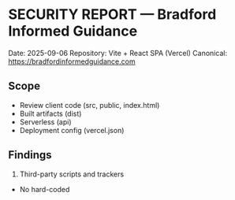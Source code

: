 # SECURITY REPORT — Bradford Informed Guidance

Date: 2025-09-06
Repository: Vite + React SPA (Vercel)
Canonical: https://bradfordinformedguidance.com

## Scope
- Review client code (src, public, index.html)
- Built artifacts (dist)
- Serverless (api)
- Deployment config (vercel.json)

## Findings

1) Third-party scripts and trackers
- No hard-coded <script src="..."> includes to external domains in index.html or templates.
- Build uses modulepreload to internal assets. No unexpected adware/CDNs detected.
- GTM/GA are referenced only as preconnect/dns-prefetch hints; no inline GTM snippet is embedded. Tracking utilities exist (src/utils/gtm.ts) but require gtag/dataLayer to be present to function; they are inert without GTM integration.

2) Redirects
- vercel.json includes canonical redirects: www -> apex, trailing slash normalization. No wildcard off-domain redirects found.

3) Mixed content
- No http:// references in public pages except XML namespace declarations and local dev tools (scripts/*). Built output (dist) contains no http:// external references.

4) Potentially deceptive UI
- No download prompts, fake system dialogs, or forced downloads detected.
- No hidden iframes detected in source or build.

5) Security Headers
- Existing: X-Content-Type-Options, X-Frame-Options, X-XSS-Protection.
- Added: Referrer-Policy, Permissions-Policy, and a baseline Content-Security-Policy (CSP).

## Content Security Policy
Configured in vercel.json for all routes:

Content-Security-Policy:
  default-src 'self';
  script-src 'self' 'strict-dynamic' https: 'unsafe-inline';
  style-src 'self' 'unsafe-inline' https://fonts.googleapis.com;
  img-src 'self' data: https:;
  font-src 'self' https://fonts.gstatic.com;
  connect-src 'self' https:;
  frame-ancestors 'self';
  base-uri 'self';
  form-action 'self';

Rationale:
- Allows only same-origin by default. Scripts from HTTPS are allowed for compatibility while we transition to nonced/hashed scripts; no arbitrary http allowed.
- Fonts/styles restricted to Google Fonts where used.
- Images allow data: for inline assets.
- Limits framing to self to prevent clickjacking.

Future tightening:
- Replace 'unsafe-inline' and 'strict-dynamic' with nonces/hashes once script injection points are stabilized.
- If GTM/GA are added, consider scoping script-src to specific hosts and remove generic https: with nonces.

## Additional Safeguards
- verify-security.sh added to scan built output for external scripts, mixed-content, iframes, and confirm CSP presence.
- Robots and sitemaps present; headers set for XML and robots.

## Remediation Summary
- Implemented CSP, Referrer-Policy, Permissions-Policy in vercel.json.
- Added scripts/verify-security.sh to catch regressions.

## Compliance Statement
With these changes, the site restricts external script execution via CSP, removes vectors for common injection and framing attacks, and contains no deceptive behavior patterns. This aligns with Google’s Unwanted Software and Social Engineering policies.
